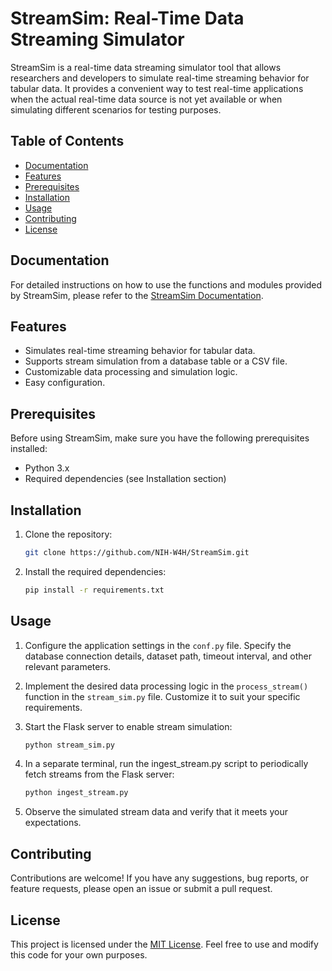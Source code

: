 # StreamSim: Real-Time Data Streaming Simulator

StreamSim is a real-time data streaming simulator tool that allows researchers and developers to simulate real-time streaming behavior for tabular data. It provides a convenient way to test real-time applications when the actual real-time data source is not yet available or when simulating different scenarios for testing purposes.

## Table of Contents

- [Documentation](#documentation)
- [Features](#features)
- [Prerequisites](#prerequisites)
- [Installation](#installation)
- [Usage](#usage)
- [Contributing](#contributing)
- [License](#license)

## Documentation

For detailed instructions on how to use the functions and modules provided by StreamSim, please refer to the [StreamSim Documentation](https://usc-infolab.github.io/StreamSim/).


## Features

- Simulates real-time streaming behavior for tabular data.
- Supports stream simulation from a database table or a CSV file.
- Customizable data processing and simulation logic.
- Easy configuration.


## Prerequisites

Before using StreamSim, make sure you have the following prerequisites installed:

- Python 3.x
- Required dependencies (see Installation section)

## Installation

1. Clone the repository:

   ```bash
   git clone https://github.com/NIH-W4H/StreamSim.git
   ```

2. Install the required dependencies:

    ```bash
    pip install -r requirements.txt
    ```

## Usage

1. Configure the application settings in the `conf.py` file. Specify the database connection details, dataset path, timeout interval, and other relevant parameters.

2. Implement the desired data processing logic in the `process_stream()` function in the `stream_sim.py` file. Customize it to suit your specific requirements.

3. Start the Flask server to enable stream simulation:

   ```bash
   python stream_sim.py
   ```

4. In a separate terminal, run the ingest_stream.py script to periodically fetch streams from the Flask server:
    ```bash
    python ingest_stream.py
    ```

5. Observe the simulated stream data and verify that it meets your expectations.

## Contributing
Contributions are welcome! If you have any suggestions, bug reports, or feature requests, please open an issue or submit a pull request.

## License
This project is licensed under the [MIT License](https://github.com/NIH-W4H/StreamSim/blob/main/LICENSE). Feel free to use and modify this code for your own purposes.
